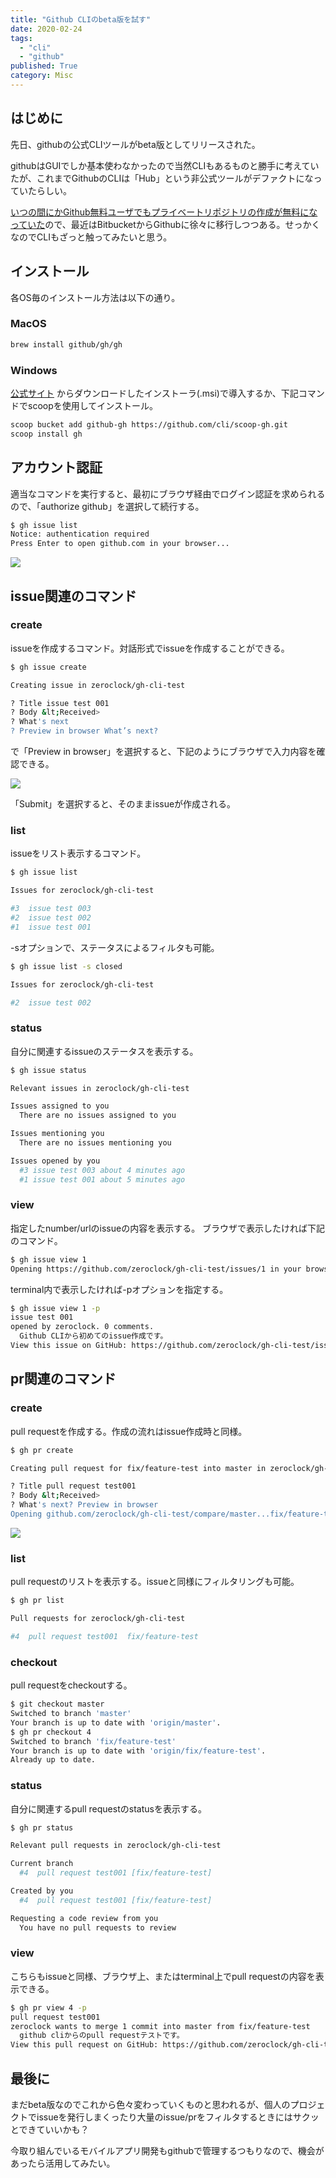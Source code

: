 ```yaml
---
title: "Github CLIのbeta版を試す"
date: 2020-02-24
tags:
  - "cli"
  - "github"
published: True
category: Misc
---
```

## はじめに

先日、githubの公式CLIツールがbeta版としてリリースされた。 

githubはGUIでしか基本使わなかったので当然CLIもあるものと勝手に考えていたが、これまでGithubのCLIは「Hub」という非公式ツールがデファクトになっていたらしい。 

[いつの間にかGithub無料ユーザでもプライベートリポジトリの作成が無料になっていた][1]ので、最近はBitbucketからGithubに徐々に移行しつつある。せっかくなのでCLIもざっと触ってみたいと思う。 

<!--more-->

## インストール

各OS毎のインストール方法は以下の通り。 

### MacOS

```bash
brew install github/gh/gh
```

### Windows

[公式サイト][2] からダウンロードしたインストーラ(.msi)で導入するか、下記コマンドでscoopを使用してインストール。 

```bash
scoop bucket add github-gh https://github.com/cli/scoop-gh.git
scoop install gh
```

## アカウント認証

適当なコマンドを実行すると、最初にブラウザ経由でログイン認証を求められるので、「authorize github」を選択して続行する。 

```bash
$ gh issue list
Notice: authentication required
Press Enter to open github.com in your browser...
```

![](/images/old/wordpress/Authorize-application-2020-02-24-12-08-58.png)

## issue関連のコマンド

### create

issueを作成するコマンド。対話形式でissueを作成することができる。 

```bash
$ gh issue create

Creating issue in zeroclock/gh-cli-test

? Title issue test 001
? Body &lt;Received>
? What's next 
? Preview in browser What’s next?
```

で「Preview in browser」を選択すると、下記のようにブラウザで入力内容を確認できる。

![](/images/old/wordpress/738c9e8bbcbfe437f7b5d9ffcf692973-800x514.png)

「Submit」を選択すると、そのままissueが作成される。 

### list

issueをリスト表示するコマンド。 

```bash
$ gh issue list

Issues for zeroclock/gh-cli-test

#3  issue test 003
#2  issue test 002
#1  issue test 001
```

-sオプションで、ステータスによるフィルタも可能。 

```bash
$ gh issue list -s closed

Issues for zeroclock/gh-cli-test

#2  issue test 002
```

### status

自分に関連するissueのステータスを表示する。 

```bash
$ gh issue status

Relevant issues in zeroclock/gh-cli-test

Issues assigned to you
  There are no issues assigned to you

Issues mentioning you
  There are no issues mentioning you

Issues opened by you
  #3 issue test 003 about 4 minutes ago
  #1 issue test 001 about 5 minutes ago
```

### view

指定したnumber/urlのissueの内容を表示する。 ブラウザで表示したければ下記のコマンド。 

```bash
$ gh issue view 1
Opening https://github.com/zeroclock/gh-cli-test/issues/1 in your browser.
```

terminal内で表示したければ-pオプションを指定する。 

```bash
$ gh issue view 1 -p
issue test 001
opened by zeroclock. 0 comments.
  Github CLIから初めてのissue作成です。
View this issue on GitHub: https://github.com/zeroclock/gh-cli-test/issues/1
```

## pr関連のコマンド

### create

pull requestを作成する。作成の流れはissue作成時と同様。 

```bash
$ gh pr create

Creating pull request for fix/feature-test into master in zeroclock/gh-cli-test

? Title pull request test001
? Body &lt;Received>
? What's next? Preview in browser
Opening github.com/zeroclock/gh-cli-test/compare/master...fix/feature-test in your browser.
```

![](/images/old/wordpress/155a5c68c9135cc79f215d198479fd7b-800x561.png)

### list

pull requestのリストを表示する。issueと同様にフィルタリングも可能。 

```bash
$ gh pr list

Pull requests for zeroclock/gh-cli-test

#4  pull request test001  fix/feature-test
```

### checkout

pull requestをcheckoutする。 

```bash
$ git checkout master
Switched to branch 'master'
Your branch is up to date with 'origin/master'.
$ gh pr checkout 4
Switched to branch 'fix/feature-test'
Your branch is up to date with 'origin/fix/feature-test'.
Already up to date.
```

### status

自分に関連するpull requestのstatusを表示する。 

```bash
$ gh pr status

Relevant pull requests in zeroclock/gh-cli-test

Current branch
  #4  pull request test001 [fix/feature-test]

Created by you
  #4  pull request test001 [fix/feature-test]

Requesting a code review from you
  You have no pull requests to review
```

### view

こちらもissueと同様、ブラウザ上、またはterminal上でpull requestの内容を表示できる。

```bash
$ gh pr view 4 -p
pull request test001
zeroclock wants to merge 1 commit into master from fix/feature-test
  github cliからのpull requestテストです。
View this pull request on GitHub: https://github.com/zeroclock/gh-cli-test/pull/4
```

## 最後に

まだbeta版なのでこれから色々変わっていくものと思われるが、個人のプロジェクトでissueを発行しまくったり大量のissue/prをフィルタするときにはサクッとできていいかも？

今取り組んでいるモバイルアプリ開発もgithubで管理するつもりなので、機会があったら活用してみたい。

 [1]: https://jp.techcrunch.com/2019/01/08/2019-01-07-github-free-users-now-get-unlimited-private-repositories/
 [2]: https://cli.github.com/
